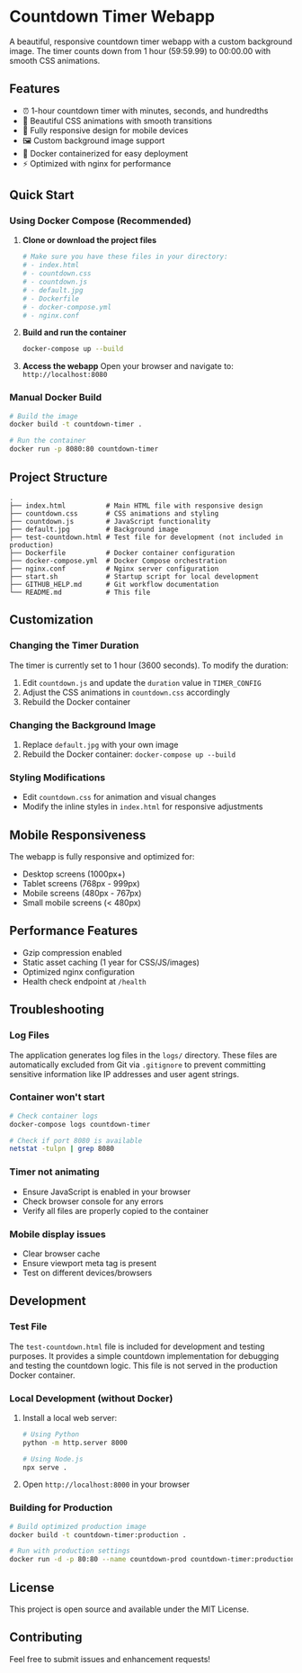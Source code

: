 # Countdown Timer Webapp

A beautiful, responsive countdown timer webapp with a custom background image. The timer counts down from 1 hour (59:59.99) to 00:00.00 with smooth CSS animations.

## Features

- ⏰ 1-hour countdown timer with minutes, seconds, and hundredths
- 🎨 Beautiful CSS animations with smooth transitions
- 📱 Fully responsive design for mobile devices
- 🖼️ Custom background image support
- 🐳 Docker containerized for easy deployment
- ⚡ Optimized with nginx for performance

## Quick Start

### Using Docker Compose (Recommended)

1. **Clone or download the project files**
   ```bash
   # Make sure you have these files in your directory:
   # - index.html
   # - countdown.css
   # - countdown.js
   # - default.jpg
   # - Dockerfile
   # - docker-compose.yml
   # - nginx.conf
   ```

2. **Build and run the container**
   ```bash
   docker-compose up --build
   ```

3. **Access the webapp**
   Open your browser and navigate to: `http://localhost:8080`

### Manual Docker Build

```bash
# Build the image
docker build -t countdown-timer .

# Run the container
docker run -p 8080:80 countdown-timer
```

## Project Structure

```
.
├── index.html          # Main HTML file with responsive design
├── countdown.css       # CSS animations and styling
├── countdown.js        # JavaScript functionality
├── default.jpg         # Background image
├── test-countdown.html # Test file for development (not included in production)
├── Dockerfile          # Docker container configuration
├── docker-compose.yml  # Docker Compose orchestration
├── nginx.conf          # Nginx server configuration
├── start.sh            # Startup script for local development
├── GITHUB_HELP.md      # Git workflow documentation
└── README.md           # This file
```

## Customization

### Changing the Timer Duration

The timer is currently set to 1 hour (3600 seconds). To modify the duration:

1. Edit `countdown.js` and update the `duration` value in `TIMER_CONFIG`
2. Adjust the CSS animations in `countdown.css` accordingly
3. Rebuild the Docker container

### Changing the Background Image

1. Replace `default.jpg` with your own image
2. Rebuild the Docker container: `docker-compose up --build`

### Styling Modifications

- Edit `countdown.css` for animation and visual changes
- Modify the inline styles in `index.html` for responsive adjustments

## Mobile Responsiveness

The webapp is fully responsive and optimized for:
- Desktop screens (1000px+)
- Tablet screens (768px - 999px)
- Mobile screens (480px - 767px)
- Small mobile screens (< 480px)

## Performance Features

- Gzip compression enabled
- Static asset caching (1 year for CSS/JS/images)
- Optimized nginx configuration
- Health check endpoint at `/health`

## Troubleshooting

### Log Files
The application generates log files in the `logs/` directory. These files are automatically excluded from Git via `.gitignore` to prevent committing sensitive information like IP addresses and user agent strings.

### Container won't start
```bash
# Check container logs
docker-compose logs countdown-timer

# Check if port 8080 is available
netstat -tulpn | grep 8080
```

### Timer not animating
- Ensure JavaScript is enabled in your browser
- Check browser console for any errors
- Verify all files are properly copied to the container

### Mobile display issues
- Clear browser cache
- Ensure viewport meta tag is present
- Test on different devices/browsers

## Development

### Test File
The `test-countdown.html` file is included for development and testing purposes. It provides a simple countdown implementation for debugging and testing the countdown logic. This file is not served in the production Docker container.

### Local Development (without Docker)

1. Install a local web server:
   ```bash
   # Using Python
   python -m http.server 8000
   
   # Using Node.js
   npx serve .
   ```

2. Open `http://localhost:8000` in your browser

### Building for Production

```bash
# Build optimized production image
docker build -t countdown-timer:production .

# Run with production settings
docker run -d -p 80:80 --name countdown-prod countdown-timer:production
```

## License

This project is open source and available under the MIT License.

## Contributing

Feel free to submit issues and enhancement requests!
